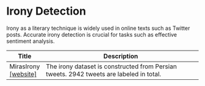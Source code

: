 # Irony Detection

Irony as a literary technique is widely used in online texts such as Twitter posts. Accurate irony detection is crucial for tasks such as effective sentiment analysis.

| Title | Description |
| ----- | ----------- |
| MirasIrony<br>[[website]](https://github.com/miras-tech/MirasText/tree/master/MirasIrony) | The irony dataset is constructed from Persian tweets. 2942 tweets are labeled in total. |
